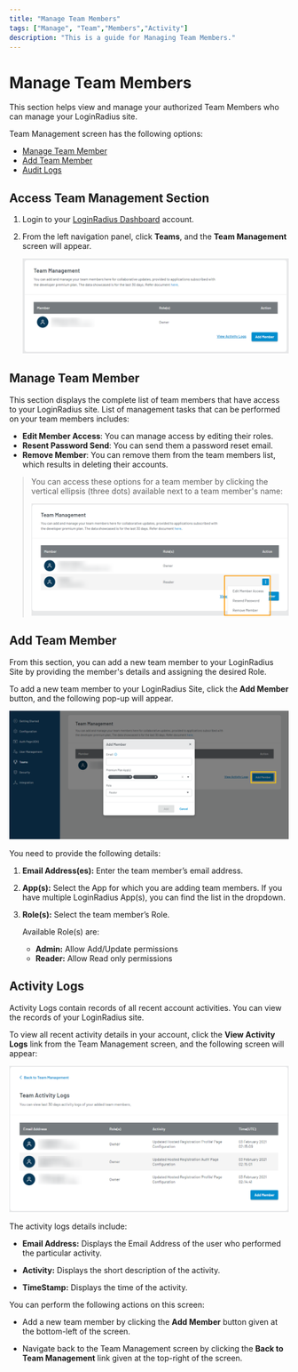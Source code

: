 ```yaml
---
title: "Manage Team Members"
tags: ["Manage", "Team","Members","Activity"]
description: "This is a guide for Managing Team Members."
---
```



# Manage Team Members
This section helps view and manage your authorized Team Members who can manage your LoginRadius site.

Team Management screen has the following options:

* [Manage Team Member](#manage-team-member)
* [Add Team Member](#add-team-member)
* [Audit Logs](#activity-logs)

## Access Team Management Section

1. Login to your [LoginRadius Dashboard](https://dashboard.loginradius.com/dashboard) account.
2. From the left navigation panel, click **Teams**, and the **Team Management** screen will appear.

   ![alt_text](images/team-management.png "image_tooltip")


## Manage Team Member

This section displays the complete list of team members that have access to your LoginRadius site. List of management tasks that can be performed on your team members includes:

* **Edit Member Access**: You can manage access by editing their roles.
* **Resent Password Send**: You can send them a password reset email.
* **Remove Member**: You can remove them from the team members list, which results in deleting their accounts.

> You can access these options for a team member by clicking the vertical ellipsis (three dots) available next to a team member's name:
>
> ![alt_text](images/teams-action.png "image_tooltip")


## Add Team Member

From this section, you can add a new team member to your LoginRadius Site by providing the member's details and assigning the desired Role.

To add a new team member to your LoginRadius Site, click the **Add Member** button, and the following pop-up will appear.

![alt_text](images/add-member.png "image_tooltip")

You need to provide the following details:

1. **Email Address(es):** Enter the team member’s email address.

2. **App(s):** Select the App for which you are adding team members. If you have multiple LoginRadius App(s), you can find the list in the dropdown.

3. **Role(s):** Select the team member’s Role.

    Available Role(s) are:

    * **Admin:** Allow Add/Update permissions
    * **Reader:** Allow Read only permissions

## Activity Logs

Activity Logs contain records of all recent account activities. You can view the records of your LoginRadius site.

To view all recent activity details in your account, click the **View Activity Logs** link from the Team Management screen, and the following screen will appear:

![alt_text](images/activity.png "image_tooltip")

The activity logs details include:

*  **Email Address:** Displays the Email Address of the user who performed the particular activity.

*  **Activity:** Displays the short description of the activity.

*  **TimeStamp:** Displays the time of the activity.

You can perform the following actions on this screen:

* Add a new team member by clicking the **Add Member** button given at the bottom-left of the screen.

* Navigate back to the Team Management screen by clicking the **Back to Team Management** link given at the top-right of the screen.
